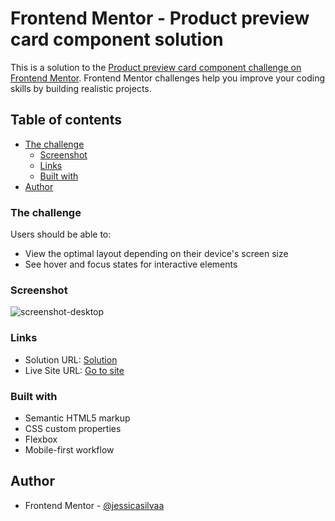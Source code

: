 # Frontend Mentor - Product preview card component solution

This is a solution to the [Product preview card component challenge on Frontend Mentor](https://www.frontendmentor.io/challenges/product-preview-card-component-GO7UmttRfa). Frontend Mentor challenges help you improve your coding skills by building realistic projects. 

## Table of contents

- [The challenge](#the-challenge)
  - [Screenshot](#screenshot)
  - [Links](#links)
  - [Built with](#built-with) 
- [Author](#author)


### The challenge

Users should be able to:

- View the optimal layout depending on their device's screen size
- See hover and focus states for interactive elements

### Screenshot

![screenshot-desktop](https://user-images.githubusercontent.com/75954474/216798580-dca77d5a-5e68-427c-8105-a63bfd9e6765.jpg)

### Links

- Solution URL: [Solution](https://www.frontendmentor.io/solutions/product-preview-card-component-1HDfKbNHB4)
- Live Site URL: [Go to site](https://jessicasilvaa.github.io/Product-preview-card/)

### Built with

- Semantic HTML5 markup
- CSS custom properties
- Flexbox
- Mobile-first workflow

## Author

- Frontend Mentor - [@jessicasilvaa](https://www.frontendmentor.io/profile/jessicasilvaa)

